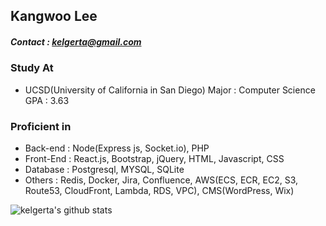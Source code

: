 ## Kangwoo Lee
##### Contact : kelgerta@gmail.com

<!--
**kelgerta/kelgerta** is a ✨ _special_ ✨ repository because its `README.md` (this file) appears on your GitHub profile.

Here are some ideas to get you started:

- 🔭 I’m currently working on ...
- 🌱 I’m currently learning ...
- 👯 I’m looking to collaborate on ...
- 🤔 I’m looking for help with ...
- 💬 Ask me about ...
- 📫 How to reach me: ...
- 😄 Pronouns: ...
- ⚡ Fun fact: ...
-->
### Study At
 - UCSD(University of California in San Diego)
   Major : Computer Science
   GPA : 3.63
   

### Proficient in
 - Back-end : Node(Express js, Socket.io), PHP
 - Front-End : React.js, Bootstrap, jQuery, HTML, Javascript, CSS
 - Database : Postgresql, MYSQL, SQLite
 - Others : Redis, Docker, Jira, Confluence,
            AWS(ECS, ECR, EC2, S3, Route53, CloudFront, Lambda, RDS, VPC),
            CMS(WordPress, Wix)

![kelgerta's github stats](https://github-readme-stats.vercel.app/api?username=kelgerta&show_icons=true&hide_border=true&count_private=true) 
